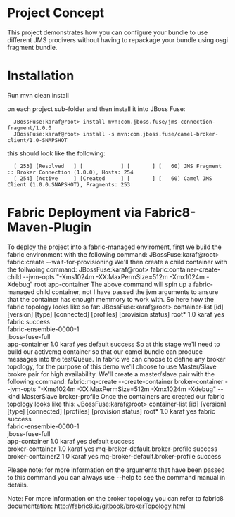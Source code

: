 Project Concept
===============
This project demonstrates how you can configure your bundle to use different JMS prodivers without having to repackage your bundle using osgi fragment bundle. 

Installation
============
Run 
      mvn clean install

on each project sub-folder and then install it into JBoss Fuse: 

      JBossFuse:karaf@root> install mvn:com.jboss.fuse/jms-connection-fragment/1.0.0
      JBossFuse:karaf@root> install -s mvn:com.jboss.fuse/camel-broker-client/1.0-SNAPSHOT

this should look like the following: 

      [ 253] [Resolved   ] [            ] [       ] [   60] JMS Fragment :: Broker Connection (1.0.0), Hosts: 254
      [ 254] [Active     ] [Created     ] [       ] [   60] Camel JMS Client (1.0.0.SNAPSHOT), Fragments: 253

Fabric Deployment via Fabric8-Maven-Plugin
==========================================
To deploy the project into a fabric-managed enviroment, first we build the fabric environment with the following command: 
            JBossFuse:karaf@root> fabric:create --wait-for-provisioning
We'll then create a child container with the follwoing command: 
            JBossFuse:karaf@root> fabric:container-create-child --jvm-opts "-Xms1024m -XX:MaxPermSize=512m -Xmx1024m -Xdebug" root app-container
The above command will spin up a fabric-managed child container, not I have passed the jvm arguments to ansure that the container has enough memmory to work with. So here how the fabric topology looks like so far: 
            JBossFuse:karaf@root> container-list 
[id]             [version]  [type]  [connected]  [profiles]              [provision status]
root*            1.0        karaf   yes          fabric                  success           
                                                 fabric-ensemble-0000-1                    
                                                 jboss-fuse-full                           
  app-container  1.0        karaf   yes          default                 success 
So at this stage we'll need to build our activemq container so that our camel bundle can produce messages into the testQueue. In fabric we can choose to define any broker topology, for the purpose of this demo we'll choose to use Master/Slave brokre pair for high availability. We'll create a master/slave pair with the following command: 
            fabric:mq-create --create-container broker-container --jvm-opts "-Xms1024m -XX:MaxPermSize=512m -Xmx1024m -Xdebug" --kind MasterSlave broker-profile
Once the containers are created our fabric topology looks like this: 
            JBossFuse:karaf@root> container-list 
[id]                 [version]  [type]  [connected]  [profiles]                        [provision status]
root*                1.0        karaf   yes          fabric                            success           
                                                     fabric-ensemble-0000-1                              
                                                     jboss-fuse-full                                     
  app-container      1.0        karaf   yes          default                           success           
  broker-container   1.0        karaf   yes          mq-broker-default.broker-profile  success           
  broker-container2  1.0        karaf   yes          mq-broker-default.broker-profile  success 
  


Please note: for more information on the arguments that have been passed to this command you can always use --help to see the command manual in details.  

Note: For more information on the broker topology you can refer to fabric8 documentation: http://fabric8.io/gitbook/brokerTopology.html    

      
      

